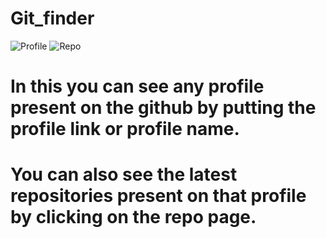 # Git_finder

![Profile](https://github.com/Vranjan7077/Git_finder/blob/master/p1.jpg?raw=true)
![Repo](https://github.com/Vranjan7077/Git_finder/blob/master/p2.jpg?raw=true)

 
# In this you can see any profile present on the github by putting the profile link or profile name.
# You can also see the latest repositories present on that profile by clicking on the repo page.
